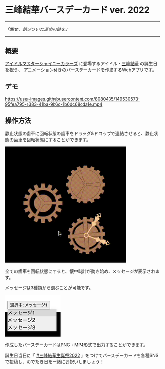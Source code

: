 # 三峰結華バースデーカード ver. 2022

---

_「回せ、錆びついた運命の鍵を」_

---

## 概要

[アイドルマスターシャイニーカラーズ](https://shinycolors.idolmaster.jp/) に登場するアイドル・[三峰結華](https://shinycolors.idolmaster.jp/idol/lantica/yuika.html) の誕生日を祝う、 アニメーション付きのバースデーカードを作成するWebアプリです。

## デモ

https://user-images.githubusercontent.com/8080435/149530573-95fea795-a383-41ba-9b6c-1b6dc68dda1e.mp4


## 操作方法

静止状態の歯車に回転状態の歯車をドラッグ&ドロップで連結させると、静止状態の歯車を回転状態にすることができます。

![relations](images/relations.gif)

全ての歯車を回転状態にすると、懐中時計が動き始め、メッセージが表示されます。

メッセージは3種類から選ぶことが可能です。

![dropdown](images/dropdown.png)

作成したバースデーカードはPNG・MP4形式で出力することができます。

誕生日当日に「 [#三峰結華生誕祭2022](https://twitter.com/search?q=%23%E4%B8%89%E5%B3%B0%E7%B5%90%E8%8F%AF%E7%94%9F%E8%AA%95%E7%A5%AD2022&src=typed_query) 」をつけてバースデーカードを各種SNSで投稿し、めでたき日を一緒にお祝いしましょう！
